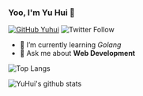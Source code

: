 ### Yoo, I'm Yu Hui  👋 

[![GitHub Yuhui](https://img.shields.io/github/followers/v2shine?label=follow&style=social)](https://github.com/v2shine)
![Twitter Follow](https://img.shields.io/twitter/follow/v_miui?style=social)

- 🌱 I’m currently learning *Golang*
- 💬 Ask me about **Web Development**


![Top Langs](https://github-readme-stats.vercel.app/api/top-langs/?username=v2shine&layout=compact&theme=dark&hide_border=true)

![YuHui's github stats](https://github-readme-stats.vercel.app/api?username=v2shine&show_icons=true&hide_border=true&theme=dark)
<!--
**v2shine/v2shine** is a ✨ _special_ ✨ repository because its `README.md` (this file) appears on your GitHub profile.

Here are some ideas to get you started:

- 🔭 I’m currently working on ...
- 🌱 I’m currently learning ...
- 👯 I’m looking to collaborate on ...
- 🤔 I’m looking for help with ...
- 💬 Ask me about ...
- 📫 How to reach me: ...
- 😄 Pronouns: ...
- ⚡ Fun fact: ...
-->
